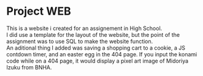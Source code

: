# Project WEB
 This is a website i created for an assignement in High School.  
 I did use a template for the layout of the website, but the point of the assignment was to use SQL to make the website function.  
 An aditional thing I added was saving a shopping cart to a cookie, a JS contdown timer, and an easter egg in the 404 page.
 If you input the konami code while on a 404 page, it would display a pixel art image of Midoriya Izuku from BNHA.

